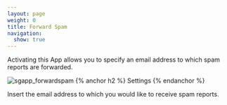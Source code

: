 ```yaml
---
layout: page
weight: 0
title: Forward Spam
navigation:
  show: true
---
```


Activating this App allows you to specify an email address to which spam reports are forwarded.

![]({{root_url}}/images/forward_spam.png "sgapp_forwardspam")
{% anchor h2 %} Settings {% endanchor %}


Insert the email address to which you would like to receive spam reports.
